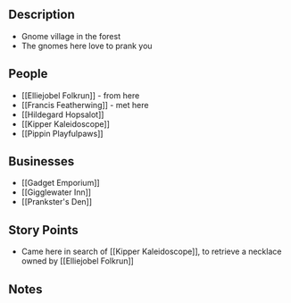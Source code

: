 ## Description
- Gnome village in the forest
- The gnomes here love to prank you
## People
- [[Elliejobel Folkrun]] - from here
- [[Francis Featherwing]] - met here
- [[Hildegard Hopsalot]]
- [[Kipper Kaleidoscope]]
- [[Pippin Playfulpaws]]
## Businesses
- [[Gadget Emporium]]
- [[Gigglewater Inn]]
- [[Prankster's Den]]
## Story Points
- Came here in search of [[Kipper Kaleidoscope]], to retrieve a necklace owned by [[Elliejobel Folkrun]]
## Notes
